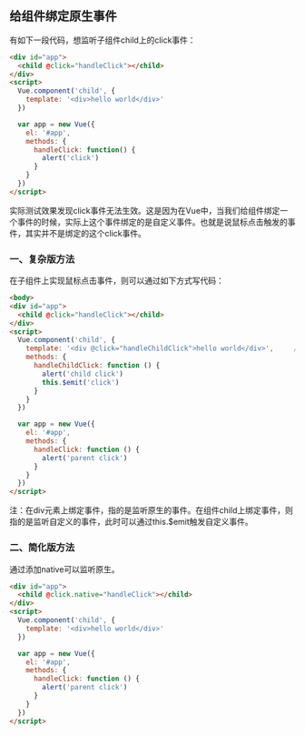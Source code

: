 
## 给组件绑定原生事件 

有如下一段代码，想监听子组件child上的click事件：

```HTML
<div id="app">
  <child @click="handleClick"></child>
</div>
<script>
  Vue.component('child', {
    template: '<div>hello world</div>'
  })

  var app = new Vue({
    el: '#app',
    methods: {
      handleClick: function() {
        alert('click')
      }
    }
  })
</script>
```

实际测试效果发现click事件无法生效。这是因为在Vue中，当我们给组件绑定一个事件的时候，实际上这个事件绑定的是自定义事件。也就是说鼠标点击触发的事件，其实并不是绑定的这个click事件。

### 一、复杂版方法

在子组件上实现鼠标点击事件，则可以通过如下方式写代码：

```HTML
<body>
<div id="app">
  <child @click="handleClick"></child>
</div>
<script>
  Vue.component('child', {
    template: '<div @click="handleChildClick">hello world</div>',     // 在子组件添加click事件
    methods: {
      handleChildClick: function () {
        alert('child click')
        this.$emit('click')
      }
    }
  })

  var app = new Vue({
    el: '#app',
    methods: {
      handleClick: function () {
        alert('parent click')
      }
    }
  })
</script>
```

注：在div元素上绑定事件，指的是监听原生的事件。在组件child上绑定事件，则指的是监听自定义的事件，此时可以通过this.$emit触发自定义事件。

### 二、简化版方法

通过添加native可以监听原生。

```HTML
<div id="app">
  <child @click.native="handleClick"></child>
</div>
<script>
  Vue.component('child', {
    template: '<div>hello world</div>'
  })

  var app = new Vue({
    el: '#app',
    methods: {
      handleClick: function () {
        alert('parent click')
      }
    }
  })
</script>
```